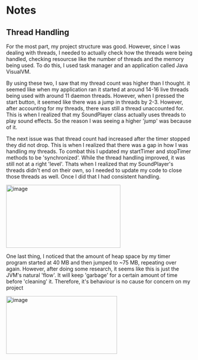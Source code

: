 # Notes

## Thread Handling

For the most part, my project structure was good. However, since I was dealing with threads, I needed to actually check how the threads were being handled, checking resourcse like the number of threads and the memory being used. To do this, I used task manager and an application called Java VisualVM.

By using these two, I saw that my thread count was higher than I thought. it seemed like when my application ran it started at around 14-16 live threads being used with around 11 daemon threads. However, when I pressed the start button, it seemed like there was a jump in threads by 2-3. However, after accounting for my threads, there was still a thread unaccounted for. This is when I realized that my SoundPlayer class actually uses threads to play sound effects. So the reason I was seeing a higher 'jump' was because of it. 

The next issue was that thread count had increased after the timer stopped they did not drop. This is when I realized that there was a gap in how I was handling my threads. To combat this I updated my startTimer and stopTimer methods to be 'synchronized'. While the thread handling improved, it was still not at a right 'level'. Thats when I realized that my SoundPlayer's threads didn't end on their own, so I needed to update my code to close those threads as well. Once I did that I had consistent handling.

<img width="309" height="170" alt="image" src="https://github.com/user-attachments/assets/b5b7f58c-fcd2-40a5-bd07-887797aa0730" />

One last thing, I noticed that the amount of heap space by my timer program started at 40 MB and then jumped to ~75 MB, repeating over again. However, after doing some research, it seems like this is just the JVM's natural 'flow'. It will keep 'garbage' for a certain amount of time before 'cleaning' it. Therefore, it's behaviour is no cause for concern on my project


<img width="300" height="156" alt="image" src="https://github.com/user-attachments/assets/e38ef978-8cee-490c-9af8-cb07a5d1c3ce" />
